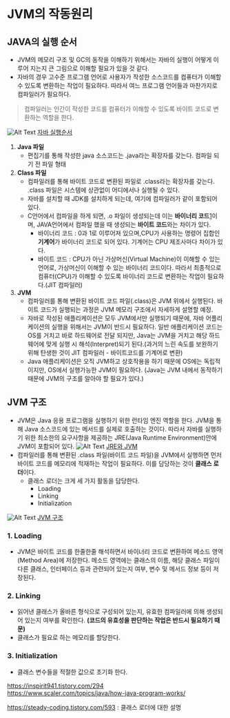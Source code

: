 # JVM의 작동원리
## JAVA의 실행 순서
- JVM의 메모리 구조 및 GC의 동작을 이해하기 위해서는 자바의 실행이 어떻게 이루어 지는지 큰 그림으로 이해할 필요가 있을 것 같다.
- 자바의 경우 고수준 프로그램 언어로 사용자가 작성한 소스코드를 컴퓨터가 이해할 수 있도록 변환하는 작업이 필요하다. 따라서 여느 프로그램 언어들과 마찬가지로 컴파일러가 필요하다.
> 컴파일러는 인간이 작성한 코드를 컴퓨터가 이해할 수 있도록 바이트 코드로 변환하는 역할을 한다.

![Alt Text](https://scaler.com/topics/images/how-does-java-programming-language-work.webp)
[자바 실행순서](https://www.scaler.com/topics/java/how-java-program-works/)  
1. **Java 파일**
   - 편집기를 통해 작성한 java 소스코드는 .java라는 확장자를 갖는다. 컴파일 되기 전 파일 형태
2. **Class 파일**
    - 컴파일러를 통해 바이트 코드로 변환된 파일로 .class라는 확장자를 갖는다. .class 파일은 시스템에 상관없이 어디에서나 실행될 수 있다.
    - 자바를 설치할 때 JDK를 설치하게 되는데, 여기에 컴파일러가 같이 포함되어 있다.
    - C언어에서 컴파일을 하게 되면, .o 파일이 생성되는데 이는 **바이너리 코드**[1]이며, JAVA언어에서 컴파일 했을 때 생성되는 **바이트 코드**와는 차이가 있다.
      - 바이너리 코드 : 0과 1로 이루어져 있으며,CPU가 사용하는 명령어 집합인 **기계어**가 바이너리 코드로 되어 있다. 기계어는 CPU 제조사마다 차이가 있다.
      - 바이트 코드 : CPU가 아닌 가상머신(Virtual Machine)이 이해할 수 있는 언어로, 가상머신이 이해할 수 있는 바이너리 코드이다. 따라서 최종적으로 컴퓨터(CPU)가 이해할 수 있도록 바이너리 코드로 변환하는 작업이 필요하다.(JIT 컴파일러)
3. **JVM**
   - 컴파일러를 통해 변환된 바이트 코드 파일(.class)은 JVM 위에서 실행된다. 바이트 코드가 실행되는 과정은 JVM 메모리 구조에서 자세하게 설명할 예정.
   - 자바로 작성된 애플리케이션은 모두 JVM에서만 실행되기 때문에, 자바 어플리케이션의 실행을 위해서는 JVM이 반드시 필요하다. 일반 애플리케이션 코드는 OS를 거치고 바로 하드웨어로 전달 되지만, Java는 JVM을 거치고 해당 하드웨어에 맞게 실행 시 해석(Interpret)되기 된다.(과거의 느린 속도를 보완하기 위해 탄생한 것이 JIT 컴파일러 - 바이트코드를 기계어로 변환)
   - Java 애플리케이션은 오직 JVM하고 상호작용을 하기 때문에 OS에는 독립적이지만, OS에서 실행가능한 JVM이 필요하다. (Java는 JVM 내에서 동작하기 때문에 JVM의 구조를 알아야 할 필요가 있다.)

## JVM 구조
- JVM은 Java 응용 프로그램을 실행하기 위한 런타임 엔진 역할을 한다. JVM을 통해 Java 소스코드에 있는 메서드를 실제로 호출하는 것이다. 따라서 자바를 실행하기 위한 최소한의 요구사항을 제공하는 JRE(Java Runtime Environment)안에 JVM이 포함되어 있다.
![Alt Text](https://scaler.com/topics/images/java-development-kit.webp)
[JRE와 JVM](https://www.scaler.com/topics/java/how-java-program-works/)
- 컴파일러를 통해 변환된 .class 파일(바이트 코드 파일)을 JVM에서 실행하면 먼저 바이트 코드를 메모리에 적재하는 작업이 필요하다. 이를 담당하는 것이 **클래스 로더**이다.
  - 클래스 로더는 크게 세 가지 활동을 담당한다.
    - Loading
    - Linking
    - Initialization

![Alt Text](https://media.geeksforgeeks.org/wp-content/uploads/jvm-3.jpg)
[JVM 구조](https://www.geeksforgeeks.org/jvm-works-jvm-architecture/)
### 1. Loading
- JVM은 바이트 코드를 한줄한줄 해석하면서 바이너리 코드로 변환하여 메소드 영역(Method Area)에 저장한다. 메소드 영역에는 클래스의 이름, 해당 클래스 파일이 다른 클래스, 인터페이스 등과 관련되어 있는지 여부, 변수 및 메서드 정보 등이 저장된다. 
### 2. Linking
- 읽어낸 클래스가 올바른 형식으로 구성되어 있는지, 유효한 컴파일러에 의해 생성되어 있는지 여부를 확인한다. **(코드의 유효성을 판단하는 작업은 반드시 필요하기 때문)**
- 클래스가 필요로 하는 메모리를 할당한다.
### 3. Initialization
- 클래스 변수들을 적절한 값으로 초기화 한다.

https://inspirit941.tistory.com/294  
https://www.scaler.com/topics/java/how-java-program-works/

https://steady-coding.tistory.com/593 : 클래스 로더에 대한 설명



















[1]: https://kingofbackend.tistory.com/122
